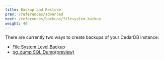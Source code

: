 ```yaml
---
title: Backup and Restore
prev: /references/advanced
next: /references/backups/filesystem_backup
weight: 40
---
```


There are currently two ways to create backups of your CedarDB instance:

* [File System Level Backup](./filesystem_backup)
* [pg_dump SQL Dump(preview)](./pg_dump)
